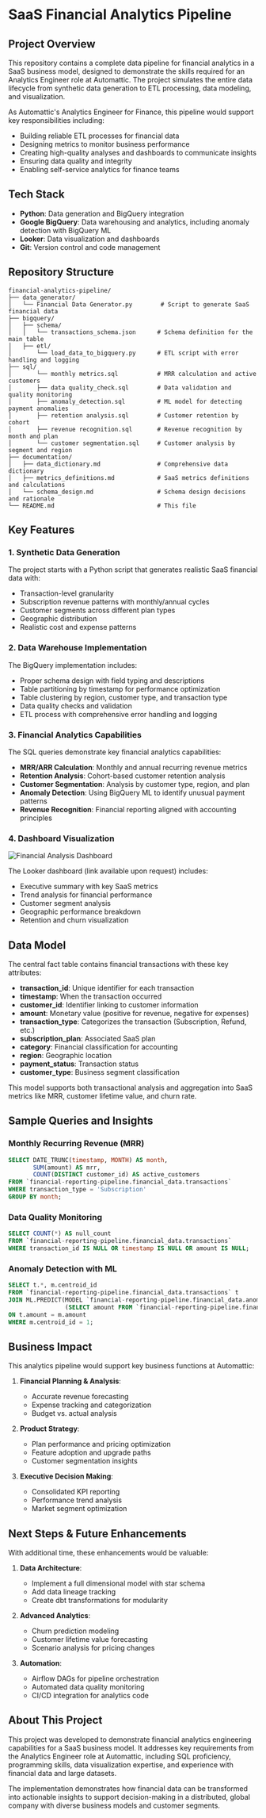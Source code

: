 # SaaS Financial Analytics Pipeline

## Project Overview

This repository contains a complete data pipeline for financial analytics in a SaaS business model, designed to demonstrate the skills required for an Analytics Engineer role at Automattic. The project simulates the entire data lifecycle from synthetic data generation to ETL processing, data modeling, and visualization.

As Automattic's Analytics Engineer for Finance, this pipeline would support key responsibilities including:
- Building reliable ETL processes for financial data
- Designing metrics to monitor business performance
- Creating high-quality analyses and dashboards to communicate insights
- Ensuring data quality and integrity
- Enabling self-service analytics for finance teams

## Tech Stack

- **Python**: Data generation and BigQuery integration
- **Google BigQuery**: Data warehousing and analytics, including anomaly detection with BigQuery ML
- **Looker**: Data visualization and dashboards
- **Git**: Version control and code management

## Repository Structure

```
financial-analytics-pipeline/
├── data_generator/
│   └── Financial Data Generator.py        # Script to generate SaaS financial data
├── bigquery/
│   ├── schema/
│   │   └── transactions_schema.json      # Schema definition for the main table
│   ├── etl/
│       └── load_data_to_bigquery.py      # ETL script with error handling and logging
├── sql/
│       └── monthly metrics.sql           # MRR calculation and active customers
│       ├── data quality_check.sql        # Data validation and quality monitoring
│       ├── anomaly_detection.sql         # ML model for detecting payment anomalies
│       ├── retention analysis.sql        # Customer retention by cohort
│       ├── revenue recognition.sql       # Revenue recognition by month and plan
│       └── customer segmentation.sql     # Customer analysis by segment and region
├── documentation/
│   ├── data_dictionary.md                # Comprehensive data dictionary
│   ├── metrics_definitions.md            # SaaS metrics definitions and calculations
│   └── schema_design.md                  # Schema design decisions and rationale
└── README.md                             # This file
```

## Key Features

### 1. Synthetic Data Generation

The project starts with a Python script that generates realistic SaaS financial data with:
- Transaction-level granularity
- Subscription revenue patterns with monthly/annual cycles
- Customer segments across different plan types
- Geographic distribution
- Realistic cost and expense patterns

### 2. Data Warehouse Implementation

The BigQuery implementation includes:
- Proper schema design with field typing and descriptions
- Table partitioning by timestamp for performance optimization
- Table clustering by region, customer type, and transaction type
- Data quality checks and validation
- ETL process with comprehensive error handling and logging

### 3. Financial Analytics Capabilities

The SQL queries demonstrate key financial analytics capabilities:
- **MRR/ARR Calculation**: Monthly and annual recurring revenue metrics
- **Retention Analysis**: Cohort-based customer retention analysis
- **Customer Segmentation**: Analysis by customer type, region, and plan
- **Anomaly Detection**: Using BigQuery ML to identify unusual payment patterns
- **Revenue Recognition**: Financial reporting aligned with accounting principles

### 4. Dashboard Visualization

![Financial Analysis Dashboard](https://github.com/user-attachments/assets/da1ae212-c5ea-4604-a392-780aa3d6c7bb)


The Looker dashboard (link available upon request) includes:
- Executive summary with key SaaS metrics
- Trend analysis for financial performance
- Customer segment analysis
- Geographic performance breakdown
- Retention and churn visualization

## Data Model

The central fact table contains financial transactions with these key attributes:
- **transaction_id**: Unique identifier for each transaction
- **timestamp**: When the transaction occurred
- **customer_id**: Identifier linking to customer information
- **amount**: Monetary value (positive for revenue, negative for expenses)
- **transaction_type**: Categorizes the transaction (Subscription, Refund, etc.)
- **subscription_plan**: Associated SaaS plan
- **category**: Financial classification for accounting
- **region**: Geographic location
- **payment_status**: Transaction status
- **customer_type**: Business segment classification

This model supports both transactional analysis and aggregation into SaaS metrics like MRR, customer lifetime value, and churn rate.

## Sample Queries and Insights

### Monthly Recurring Revenue (MRR)
```sql
SELECT DATE_TRUNC(timestamp, MONTH) AS month, 
       SUM(amount) AS mrr,
       COUNT(DISTINCT customer_id) AS active_customers
FROM `financial-reporting-pipeline.financial_data.transactions`
WHERE transaction_type = 'Subscription'
GROUP BY month;
```

### Data Quality Monitoring
```sql
SELECT COUNT(*) AS null_count
FROM `financial-reporting-pipeline.financial_data.transactions`
WHERE transaction_id IS NULL OR timestamp IS NULL OR amount IS NULL;
```

### Anomaly Detection with ML
```sql
SELECT t.*, m.centroid_id
FROM `financial-reporting-pipeline.financial_data.transactions` t
JOIN ML.PREDICT(MODEL `financial-reporting-pipeline.financial_data.anomaly_model`, 
                (SELECT amount FROM `financial-reporting-pipeline.financial_data.transactions` WHERE payment_status = 'Failed')) m
ON t.amount = m.amount
WHERE m.centroid_id = 1;
```

## Business Impact

This analytics pipeline would support key business functions at Automattic:

1. **Financial Planning & Analysis**:
   - Accurate revenue forecasting
   - Expense tracking and categorization
   - Budget vs. actual analysis

2. **Product Strategy**:
   - Plan performance and pricing optimization
   - Feature adoption and upgrade paths
   - Customer segmentation insights

3. **Executive Decision Making**:
   - Consolidated KPI reporting
   - Performance trend analysis
   - Market segment optimization

## Next Steps & Future Enhancements

With additional time, these enhancements would be valuable:

1. **Data Architecture**:
   - Implement a full dimensional model with star schema
   - Add data lineage tracking
   - Create dbt transformations for modularity

2. **Advanced Analytics**:
   - Churn prediction modeling
   - Customer lifetime value forecasting
   - Scenario analysis for pricing changes

3. **Automation**:
   - Airflow DAGs for pipeline orchestration
   - Automated data quality monitoring
   - CI/CD integration for analytics code

## About This Project

This project was developed to demonstrate financial analytics engineering capabilities for a SaaS business model. It addresses key requirements from the Analytics Engineer role at Automattic, including SQL proficiency, programming skills, data visualization expertise, and experience with financial data and large datasets.

The implementation demonstrates how financial data can be transformed into actionable insights to support decision-making in a distributed, global company with diverse business models and customer segments.
